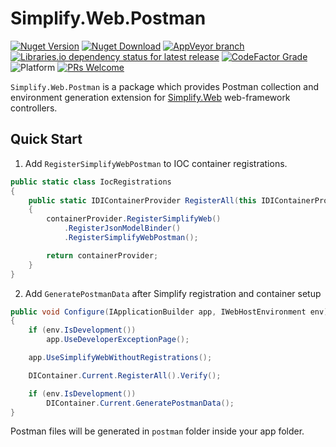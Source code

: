 # Simplify.Web.Postman

[![Nuget Version](https://img.shields.io/nuget/v/Simplify.Web.Postman)](https://www.nuget.org/packages/Simplify.Web.Postman/)
[![Nuget Download](https://img.shields.io/nuget/dt/Simplify.Web.Postman)](https://www.nuget.org/packages/Simplify.Web.Postman/)
[![AppVeyor branch](https://img.shields.io/appveyor/ci/i4004/simplify-web-postman/master)](https://ci.appveyor.com/project/i4004/simplify-web-postman)
[![Libraries.io dependency status for latest release](https://img.shields.io/librariesio/release/nuget/Simplify.Web.Postman)](https://libraries.io/nuget/Simplify.Web.Postman)
[![CodeFactor Grade](https://img.shields.io/codefactor/grade/github/SimplifyNet/Simplify.Web.Postman)](https://www.codefactor.io/repository/github/simplifynet/Simplify.Web.Postman)
![Platform](https://img.shields.io/badge/platform-.NET%20Standard%202.0-lightgrey)
[![PRs Welcome](https://img.shields.io/badge/PRs-welcome-brightgreen)](http://makeapullrequest.com)

`Simplify.Web.Postman` is a package which provides Postman collection and environment generation extension for [Simplify.Web](https://github.com/SimplifyNet/Simplify.Web) web-framework controllers.

## Quick Start

1. Add `RegisterSimplifyWebPostman` to IOC container registrations.

```csharp
public static class IocRegistrations
{
	public static IDIContainerProvider RegisterAll(this IDIContainerProvider containerProvider)
	{
		containerProvider.RegisterSimplifyWeb()
			.RegisterJsonModelBinder()
			.RegisterSimplifyWebPostman();

		return containerProvider;
	}
}
```

2. Add `GeneratePostmanData` after Simplify registration and container setup

```csharp
public void Configure(IApplicationBuilder app, IWebHostEnvironment env)
{
	if (env.IsDevelopment())
		app.UseDeveloperExceptionPage();

	app.UseSimplifyWebWithoutRegistrations();

	DIContainer.Current.RegisterAll().Verify();

	if (env.IsDevelopment())
		DIContainer.Current.GeneratePostmanData();
}
```

Postman files will be generated in `postman` folder inside your app folder.
